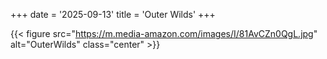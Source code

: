 +++
date = '2025-09-13'
title = 'Outer Wilds'
+++

{{< figure src="https://m.media-amazon.com/images/I/81AvCZn0QgL.jpg" alt="OuterWilds" class="center" >}}


